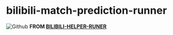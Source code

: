 # bilibili-match-prediction-runner 
![Github](https://img.shields.io/github/license/My-Github-Repositories/bilibili-helper-runer)
**FROM [BILIBILI-HELPER-RUNER](https://github.com/KurenaiRyu/bilibili-helper-runer)**
